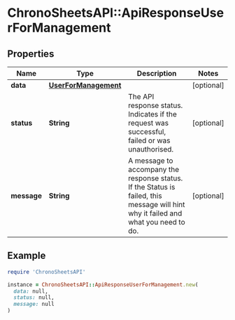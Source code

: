 # ChronoSheetsAPI::ApiResponseUserForManagement

## Properties

| Name | Type | Description | Notes |
| ---- | ---- | ----------- | ----- |
| **data** | [**UserForManagement**](UserForManagement.md) |  | [optional] |
| **status** | **String** | The API response status. Indicates if the request was successful, failed or was unauthorised. | [optional] |
| **message** | **String** | A message to accompany the response status.  If the Status is failed, this message will hint why it failed and what you need to do. | [optional] |

## Example

```ruby
require 'ChronoSheetsAPI'

instance = ChronoSheetsAPI::ApiResponseUserForManagement.new(
  data: null,
  status: null,
  message: null
)
```

